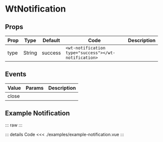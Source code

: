 <script setup>
import ExampleNotification from './examples/example-notification.vue';
</script>

# WtNotification

## Props

| Prop | Type   | Default | Code                                                 | Description |
|------|--------|---------|------------------------------------------------------|-------------|
| type | String | success | `<wt-notification type="success"></wt-notification>` |             |

## Events

| Value | Params | Description |
|-------|--------|-------------|
| close |        |             |

## Example Notification

::: raw
<ExampleNotification/>
:::

::: details Code
<<< ./examples/example-notification.vue
:::

